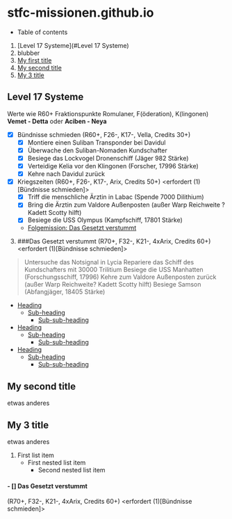 # stfc-missionen.github.io

* Table of contents

1. [Level 17 Systeme](#Level 17 Systeme)
2. blubber
3. [My first title](#my-first-title)
4. [My second title](#my-second-title)
5. [My 3 title](#My-3-title)

## Level 17 Systeme
Werte wie R60+ Fraktionspunkte Romulaner, F(öderation), K(lingonen) 
__**Vemet - Detta**__ oder __**Aciben - Neya**__
- [x] Bündnisse schmieden (R60+, F26-, K17-, Vella, Credits 30+)
  - [x] Montiere einen Suliban Transponder bei Davidul
  - [x] Überwache den Suliban-Nomaden Kundschafter
  - [x] Besiege das Lockvogel Dronenschiff (Jäger 982 Stärke)
  - [x] Verteidige Kelia vor den Klingonen (Forscher, 17996 Stärke)
  - [x] Kehre nach Davidul zurück

- [x] Kriegszeiten (R60+, F26-, K17-, Arix, Credits 50+) <erfordert (1) [Bündnisse schmieden]>
  - [x] Triff die menschliche Ärztin in Labac (Spende 7000 Dilithium)
  - [x] Bring die Ärztin zum Valdore Außenposten (außer Warp Reichweite ? Kadett Scotty hilft)
  - [x] Besiege die USS Olympus (Kampfschiff, 17801 Stärke)
  - [Folgemission: Das Gesetzt verstummt](#Das-Gesetzt-verstummt)

3. ###Das Gesetzt verstummt (R70+, F32-, K21-, 4xArix, Credits 60+) <erfordert (1)[Bündnisse schmieden]>
> Untersuche das Notsignal in Lycia
> Repariere das Schiff des Kundschafters mit 30000 Trilitium
> Besiege die USS Manhatten (Forschungsschiff, 17996)
> Kehre zum Valdore Außenposten zurück (außer Warp Reichweite? Kadett Scotty hilft)
> Besiege Samson (Abfangjäger, 18405 Stärke)



- [Heading](#heading)
  * [Sub-heading](#sub-heading)
    + [Sub-sub-heading](#sub-sub-heading)
- [Heading](#heading-1)
  * [Sub-heading](#sub-heading-1)
    + [Sub-sub-heading](#sub-sub-heading-1)
- [Heading](#heading-2)
  * [Sub-heading](#sub-heading-2)
    + [Sub-sub-heading](#sub-sub-heading-2)

## My second title
etwas anderes

## My 3 title
etwas anderes

1. First list item
    - First nested list item
      - Second nested list item
      
#### - [] Das Gesetzt verstummt 
(R70+, F32-, K21-, 4xArix, Credits 60+) <erfordert (1)[Bündnisse schmieden]>
